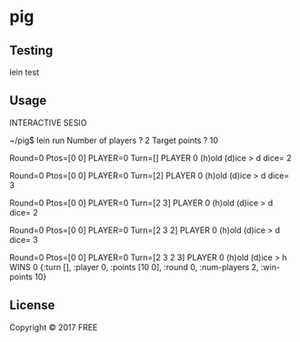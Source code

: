# pig

## Testing
lein test

## Usage
INTERACTIVE SESIO

 ~/pig$ lein run
Number of players ?
2
Target points ?
10

Round=0 Ptos=[0 0] PLAYER=0 Turn=[]
PLAYER 0 (h)old (d)ice > 
d
dice= 2

Round=0 Ptos=[0 0] PLAYER=0 Turn=[2]
PLAYER 0 (h)old (d)ice > 
d
dice= 3

Round=0 Ptos=[0 0] PLAYER=0 Turn=[2 3]
PLAYER 0 (h)old (d)ice > 
d
dice= 2

Round=0 Ptos=[0 0] PLAYER=0 Turn=[2 3 2]
PLAYER 0 (h)old (d)ice > 
d
dice= 3

Round=0 Ptos=[0 0] PLAYER=0 Turn=[2 3 2 3]
PLAYER 0 (h)old (d)ice > 
h
WINS 0   {:turn [], :player 0, :points [10 0], :round 0, :num-players 2, :win-points 10}


## License

Copyright © 2017 FREE
